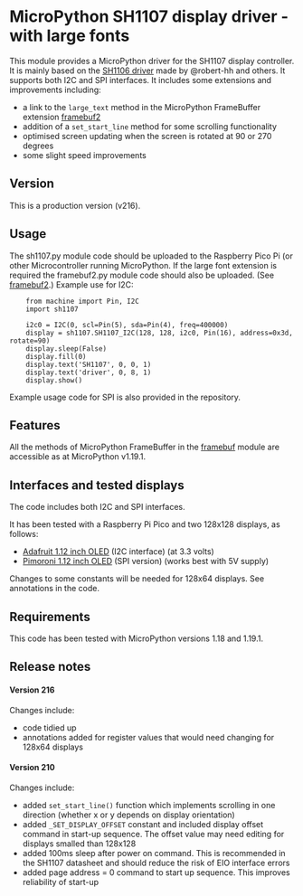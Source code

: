# MicroPython SH1107 display driver - with large fonts

This module provides a MicroPython driver for the SH1107 display controller. It is mainly based on the [SH1106 driver](https://github.com/robert-hh/SH1106) made by @robert-hh and others. It supports both I2C and SPI interfaces. It includes some extensions and improvements including:
- a link to the `large_text` method in the MicroPython FrameBuffer extension [framebuf2](https://github.com/peter-l5/framebuf2)
- addition of a `set_start_line` method for some scrolling functionality
- optimised screen updating when the screen is rotated at 90 or 270 degrees
- some slight speed improvements

## Version

This is a production version (v216).

## Usage

The sh1107.py module code should be uploaded to the Raspberry Pico Pi (or other Microcontroller running MicroPython. If the large font extension is required the framebuf2.py module code should also be uploaded. (See [framebuf2](https://github.com/peter-l5/framebuf2).) Example use for I2C:
```
    from machine import Pin, I2C
    import sh1107

    i2c0 = I2C(0, scl=Pin(5), sda=Pin(4), freq=400000)
    display = sh1107.SH1107_I2C(128, 128, i2c0, Pin(16), address=0x3d, rotate=90)
    display.sleep(False)
    display.fill(0)
    display.text('SH1107', 0, 0, 1)
    display.text('driver', 0, 8, 1)
    display.show()
```
Example usage code for SPI is also provided in the repository.

## Features

All the methods of MicroPython FrameBuffer in the [framebuf](https://docs.micropython.org/en/v1.19.1/library/framebuf.html "MicroPython v1.19.1 documentation") module are accessible as at MicroPython v1.19.1. 

## Interfaces and tested displays 

The code includes both I2C and SPI interfaces. 

It has been tested with a Raspberry Pi Pico and two 128x128 displays, as follows:
- [Adafruit 1.12 inch OLED](https://www.adafruit.com/product/5297 "Adafruit 1.12 inch OLED") (I2C interface) (at 3.3 volts)
- [Pimoroni 1.12 inch OLED](https://shop.pimoroni.com/products/1-12-oled-breakout?variant=12628508704851 "Pimoroni 1.12 inch OLED") (SPI version) (works best with 5V supply)

Changes to some constants will be needed for 128x64 displays. See annotations in the code.

## Requirements

This code has been tested with MicroPython versions 1.18 and 1.19.1.

## Release notes

#### Version 216

Changes include:
- code tidied up
- annotations added for register values that would need changing for 128x64 displays

#### Version 210

Changes include:
- added `set_start_line()` function which implements scrolling in one direction (whether x or y depends on display orientation)
- added `_SET_DISPLAY_OFFSET` constant and included display offset command in start-up sequence. The offset value may need editing for displays smalled than 128x128
- added 100ms sleep after power on command. This is recommended in the SH1107 datasheet and should reduce the risk of EIO interface errors
- added page address = 0 command to start up sequence. This improves reliability of start-up

